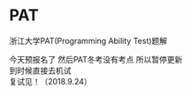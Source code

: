 # PAT
浙江大学PAT(Programming Ability Test)题解  
  
今天预报名了 然后PAT冬考没有考点 所以暂停更新  
到时候直接去机试  
复试见！（2018.9.24）  
